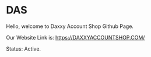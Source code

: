 # DAS

Hello, welcome to Daxxy Account Shop Github Page.

Our Website Link is: https://DAXXYACCOUNTSHOP.COM/


Status: Active.

